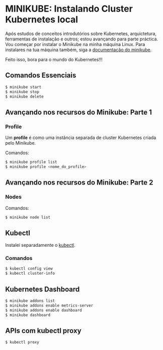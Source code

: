 # MINIKUBE: Instalando Cluster Kubernetes local

Após estudos de conceitos introdutórios sobre Kubernetes, arquictetura, ferramentas de instalação e outros; estou avançando para parte práctica. Vou começar por instalar o Minikube na minha máquina Linux. Para instalares na tua máquina também, siga a [documentação do minikube](https://minikube.sigs.k8s.io/docs/start/?arch=%2Flinux%2Fx86-64%2Fstable%2Fbinary+download).

Feito isso, bora para o mundo do Kubernetes!!!

## Comandos Essenciais

```bash
$ minikube start
$ minikube stop
$ minikube delete
```

## Avançando nos recursos do Minikube: Parte 1

### Profile

Um **profile** é como uma instância separada de cluster Kubernetes criada pelo Minikube.

Comandos:

```bash
$ minikube profile list
$ minikube profile <nome_do_profile>
```

## Avançando nos recursos do Minikube: Parte 2

### Nodes

Comandos:

```bash
$ minikube node list
```

## Kubectl

Instalei separadamente o [kubectl](https://kubernetes.io/docs/tasks/tools/install-kubectl-linux/).

### Comandos

```bash
$ kubectl config view
$ kubectl cluster-info
```

## Kubernetes Dashboard

```bash
$ minikube addons list
$ minikube addons enable metrics-server
$ minikube addons enable dashboard
$ minikube dashboard
```
## APIs com kubectl proxy

```bash
$ kubectl proxy
```